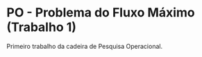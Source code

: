 # PO - Problema do Fluxo Máximo (Trabalho 1)

Primeiro trabalho da cadeira de Pesquisa Operacional.
